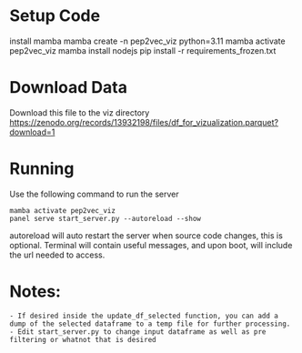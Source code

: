 # Setup Code
install mamba
mamba create -n pep2vec_viz python=3.11
mamba activate pep2vec_viz
mamba install nodejs
pip install -r requirements_frozen.txt

# Download Data
Download this file to the viz directory
https://zenodo.org/records/13932198/files/df_for_vizualization.parquet?download=1

# Running
Use the following command to run the server
```
mamba activate pep2vec_viz
panel serve start_server.py --autoreload --show
```
autoreload will auto restart the server when source code changes, this is optional.
Terminal will contain useful messages, and upon boot, will include the url needed to access.

# Notes:
    - If desired inside the update_df_selected function, you can add a dump of the selected dataframe to a temp file for further processing.
    - Edit start_server.py to change input dataframe as well as pre filtering or whatnot that is desired
